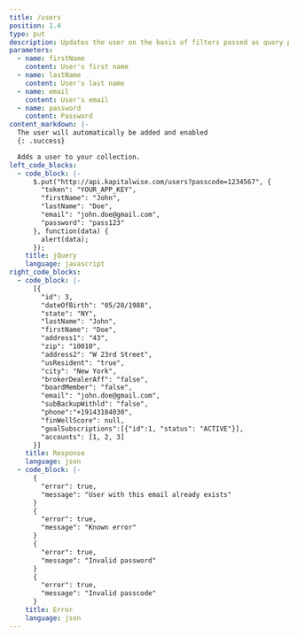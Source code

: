 ```yaml
---
title: /users
position: 1.4
type: put
description: Updates the user on the basis of filters passed as query parameters
parameters:
  - name: firstName
    content: User's first name
  - name: lastName
    content: User's last name
  - name: email
    content: User's email
  - name: password
    content: Password
content_markdown: |-
  The user will automatically be added and enabled
  {: .success}

  Adds a user to your collection.
left_code_blocks:
  - code_block: |-
      $.put("http://api.kapitalwise.com/users?passcode=1234567", {
        "token": "YOUR_APP_KEY",
        "firstName": "John",
        "lastName": "Doe",
        "email": "john.doe@gmail.com",
        "password": "pass123"
      }, function(data) {
        alert(data);
      });
    title: jQuery
    language: javascript
right_code_blocks:
  - code_block: |-
      [{ 
        "id": 3,
        "dateOfBirth": "05/28/1988",
        "state": "NY",
        "lastName": "John",
        "firstName": "Doe",
        "address1": "43",
        "zip": "10010",
        "address2": "W 23rd Street",
        "usResident": "true",
        "city": "New York",
        "brokerDealerAff": "false",
        "boardMember": "false",
        "email": "john.doe@gmail.com",
        "subBackupWithld": "false",
        "phone":"+19143184030",
        "finWellScore": null,
        "goalSubscriptions":[{"id":1, "status": "ACTIVE"}],
        "accounts": [1, 2, 3]
      }]
    title: Response
    language: json
  - code_block: |-
      {
        "error": true,
        "message": "User with this email already exists"
      }
      {
        "error": true,
        "message": "Known error"
      }
      {
        "error": true,
        "message": "Invalid password"
      }
      {
        "error": true,
        "message": "Invalid passcode"
      }
    title: Error
    language: json
---
```



